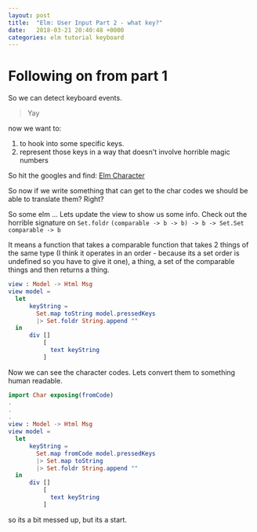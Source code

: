 ```yaml
---
layout: post
title:  "Elm: User Input Part 2 - what key?"
date:   2018-03-21 20:40:48 +0000
categories: elm tutorial keyboard
---
```

# Following on from part 1

So we can detect keyboard events.
> Yay

now we want to:

1. to hook into some specific keys.
2. represent those keys in a way that doesn't involve horrible magic numbers

So hit the googles and find:
[Elm Character](http://package.elm-lang.org/packages/elm-lang/core/latest/Char#fromCode)

So now if we write something that can get to the char codes we should be able to translate them? Right?

So some elm ...
Lets update the view to show us some info.
Check out the horrible signature on `Set.foldr`
`(comparable -> b -> b) -> b -> Set.Set comparable -> b`

It means a function that takes a comparable function that takes 2 things of the same type (I think it operates in an order - because its a set order is undefined so you have to give it one), a thing, a set of the comparable things and then returns a thing.

```elm
view : Model -> Html Msg
view model =
  let
      keyString =
        Set.map toString model.pressedKeys
        |> Set.foldr String.append ""
  in
      div []
          [
            text keyString
          ]
```

Now we can see the character codes.
Lets convert them to something human readable.

```elm
import Char exposing(fromCode)
.
.
.
view : Model -> Html Msg
view model =
  let
      keyString =
        Set.map fromCode model.pressedKeys
        |> Set.map toString
        |> Set.foldr String.append ""
  in
      div []
          [
            text keyString
          ]
```

so its a bit messed up, but its a start.
